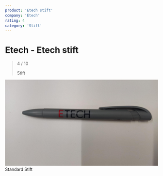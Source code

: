 ```yaml
---
product: 'Etech stift'
company: 'Etech'
rating: 4
category: 'Stift'
---
```


# Etech - Etech stift
>
> 4 / 10
>
> Stift

![Etech stift](./assets/etech-etech-stift-e094208e-4d6c-45ba-8a2a-8d8ca8246478.jpg)
Standard Stift
